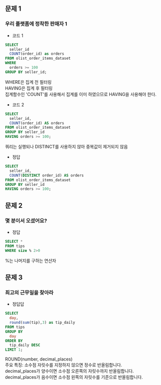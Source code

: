 ## 문제 1
### 우리 플랫폼에 정착한 판매자 1

- 코드 1
```sql
SELECT
  seller_id
  COUNT(order_id) as orders
FROM olist_order_items_dataset
WHERE
  orders >= 100
GROUP BY seller_id;
```
WHERE은 집계 전 필터링 <br> HAVING은 집계 후 필터링 <br> 집계함수인 'COUNT'를 사용해서 집계를 이미 하였으므로 HAVING을 사용해야 한다.

- 코드 2
```sql
SELECT
  seller_id,
  COUNT(order_id) AS orders
FROM olist_order_items_dataset
GROUP BY seller_id
HAVING orders >= 100;
```
쿼리는 실행되나 DISTINCT를 사용하지 않아 중복값이 제거되지 않음

- 정답
```sql
SELECT
  seller_id,
  COUNT(DISTINCT order_id) AS orders
FROM olist_order_items_dataset
GROUP BY seller_id
HAVING orders >= 100;
```

## 문제 2
### 몇 분이서 오셨어요?

- 정답
```sql
SELECT *
FROM tips
WHERE size % 2>0
```
%는 나머지를 구하는 연산자

## 문제 3
### 최고의 근무일을 찾아라

- 정답답
```sql
SELECT
  day,
  round(sum(tip),3) as tip_daily
FROM tips
GROUP BY 
  day
ORDER BY 
  tip_daily DESC
LIMIT 1;
```
ROUND(number, decimal_places) <br> 주요 특징:
소수점 자릿수를 지정하지 않으면 정수로 반올림합니다. <br>
decimal_places가 양수이면 소수점 오른쪽의 자릿수까지 반올림합니다. <br>
decimal_places가 음수이면 소수점 왼쪽의 자릿수를 기준으로 반올림합니다.
